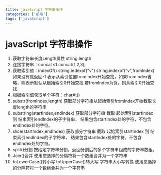 ```yaml
---
title: javaScript 字符串操作
categories: ['前端']
tags: ['javaScript']
---
```

# javaScript 字符串操作
1. 获取字符串长度Length属性
string.length
2. 连接字符串：concat
s1.concat(1,2,3);
3. 获取索引值：indexOf()
string.indexof("v")
string.indexof("v",fromIndex)
如果没有就返回-1
表示从索引位置fromIndex开始查找，如果fromIndex省略，则表示默认从起始索引0开始查找
若fromIndex为负，则从索引0开始查找.
4. 根据索引值获取单个字符：charAt()
5. substr(fromIndex,length)
获取部分字符串从起始索引fromIndex开始截取长度length的字符串
6. substring(startIndex,endIndex)
获取部分字符串
截取 起始索引startIndex  到  结束索引endIndex的子字符串，
结果包含startIndex处的字符，不包含endIndex处的字符。
7. slice(startIndex,endIndex)
获取部分字符串
截取 起始索引startIndex  到  结束索引endIndex的子字符串，
结果包含startIndex处的字符，不包含endIndex处的字符。
8. split()分割
按给定字符串分割，返回分割后的多个字符串组成的字符串数组。
9. Join()合并
使用您选择的分隔符将一个数组合并为一个字符串
10. toLowerCase()转小写
toUpperCase()转大写
字符串大小写转换
使用您选择的分隔符将一个数组合并为一个字符串